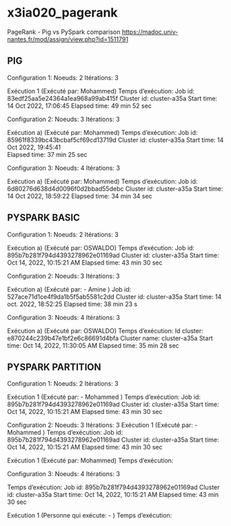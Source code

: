 # x3ia020_pagerank
PageRank - Pig vs PySpark comparison https://madoc.univ-nantes.fr/mod/assign/view.php?id=1511791

## PIG
Configuration 1: 
Noeuds: 2
Itérations: 3

Exécution 1 (Exécuté par: Mohammed)
Temps d’exécution: 
Job id: 83edf25aa5e24364a1ea968a99ab415f 
Cluster id:  cluster-a35a 
Start time:  14 Oct 2022, 17:06:45
Elapsed time:  49 min 52 sec

Configuration 2: 
Noeuds: 3
Itérations: 3

Exécution a) (Exécuté par: Mohammed)
Temps d’exécution: 
Job id: 85961f8339bc43bcbaf5cf69cd13719d
Cluster id: cluster-a35a
Start time: 14 Oct 2022, 19:45:41  
Elapsed time:  37 min 25 sec


Configuration 3: 
Noeuds: 4
Itérations: 3

Exécution a) (Exécuté par: Mohammed)
Temps d’exécution: 
Job id: 6d80276d638d4d0096f0d2bbad55debc
Cluster id:  cluster-a35a
Start time:  14 Oct 2022, 18:59:22
Elapsed time:  34 min 34 sec



## PYSPARK BASIC
Configuration 1: 
Noeuds: 2
Itérations: 3


Exécution a) (Exécuté par: OSWALDO)
Temps d’exécution: 
Job id: 895b7b281f794d4393278962e01169ad
Cluster id: cluster-a35a
Start time: Oct 14, 2022, 10:15:21 AM
Elapsed time: 43 min 30 sec


Configuration 2: 
Noeuds: 3
Itérations: 3

Exécution a) (Exécuté par: - Amine )
Job id: 527ace71d1ce4f9da1b5f5ab5581c2dd 
Cluster id: cluster-a35a 
Start time: 14 oct. 2022, 18:52:25
Elapsed time: 38 min 23 s 



Configuration 3: 
Noeuds: 4
Itérations: 3


Exécution a) (Exécuté par: OSWALDO)
Temps d’exécution: 
Id cluster: e870244c239b47e1bf2e6c86691d4bfa
Cluster name: cluster-a35a
Start time: Oct 14, 2022, 11:30:05 AM
Elapsed time: 35 min 28 sec



## PYSPARK PARTITION
Configuration 1: 
Noeuds: 2
Itérations: 3

Exécution 1 (Exécuté par: - Mohammed )
Temps d’exécution: 
Job id: 895b7b281f794d4393278962e01169ad
Cluster id: cluster-a35a
Start time: Oct 14, 2022, 10:15:21 AM
Elapsed time: 43 min 30 sec



Configuration 2: 
Noeuds: 3
Itérations: 3
Exécution 1 (Exécuté par: - Mohammed )
Temps d’exécution: 
Job id: 895b7b281f794d4393278962e01169ad
Cluster id: cluster-a35a
Start time: Oct 14, 2022, 10:15:21 AM
Elapsed time: 43 min 30 sec



Exécution 1 (Exécuté par: Mohammed)
Temps d’exécution:

Configuration 3: 
Noeuds: 4
Itérations: 3

Temps d’exécution: 
Job id: 895b7b281f794d4393278962e01169ad
Cluster id: cluster-a35a
Start time: Oct 14, 2022, 10:15:21 AM
Elapsed time: 43 min 30 sec



Exécution 1 (Personne qui exécute: - )
Temps d’exécution:

